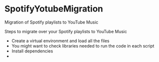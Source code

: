 # SpotifyYotubeMigration
Migration of Spotify playlists to YouTube Music

Steps to migrate over your Spotify playlists to YouTube Music
- Create a virtual environment and load all the files
- You might want to check libraries needed to run the code in each script
- Install dependencies
- 
